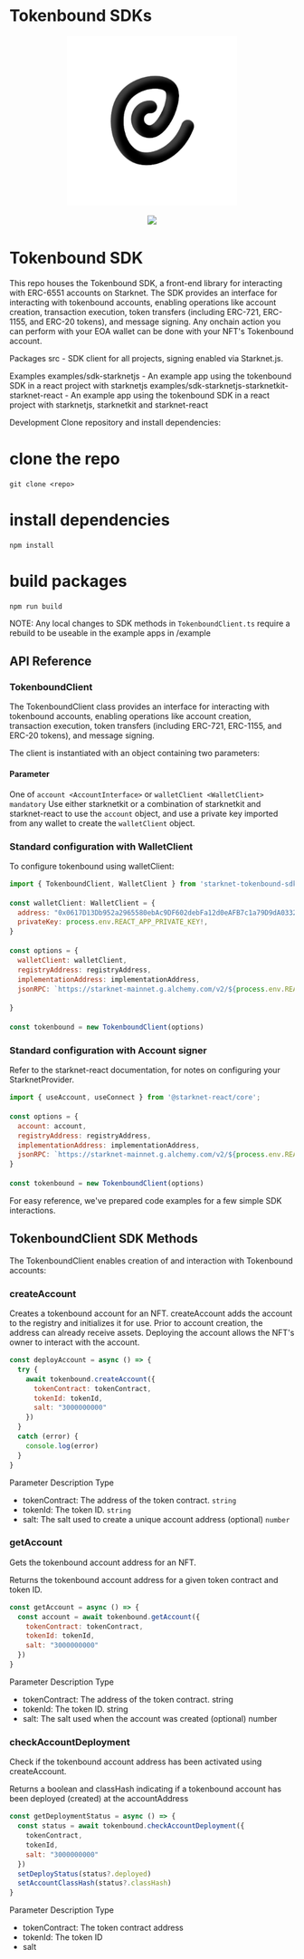 # Tokenbound SDKs

<!-- logo -->
<p align="center">
  <img width='300' src="./assets/tokenbound.png">
</p>

<!-- primary badges -->
<p align="center">
  <a href="https://github.com/horuslabsio/TBA-SDK/LICENSE/">
    <img src="https://img.shields.io/badge/license-MIT-black">
  </a>
</p>

# Tokenbound SDK

This repo houses the Tokenbound SDK, a front-end library for interacting with ERC-6551 accounts on Starknet. The SDK provides an interface for interacting with tokenbound accounts, enabling operations like account creation, transaction execution, token transfers (including ERC-721, ERC-1155, and ERC-20 tokens), and message signing. Any onchain action you can perform with your EOA wallet can be done with your NFT's Tokenbound account.

Packages
src - SDK client for all projects, signing enabled via Starknet.js.

Examples
examples/sdk-starknetjs - An example app using the tokenbound SDK in a react project with starknetjs
examples/sdk-starknetjs-starknetkit-starknet-react - An example app using the tokenbound SDK in a react project with starknetjs, starknetkit and starknet-react

Development
Clone repository and install dependencies:
# clone the repo
```
git clone <repo>
```
# install dependencies
```
npm install
```
# build packages
```
npm run build
```
NOTE: Any local changes to SDK methods in `TokenboundClient.ts` require a rebuild to be useable in the example apps in /example

## API Reference
### TokenboundClient
The TokenboundClient class provides an interface for interacting with tokenbound accounts, enabling operations like account creation, transaction execution, token transfers (including ERC-721, ERC-1155, and ERC-20 tokens), and message signing.

The client is instantiated with an object containing two parameters:

#### Parameter	
One of `account <AccountInterface>` or `walletClient <WalletClient>	mandatory`
Use either starknetkit or a combination of starknetkit and starknet-react to use the `account` object, and use a private key imported from any wallet to create the `walletClient` object.

### Standard configuration with WalletClient
To configure tokenbound using walletClient:

```js
import { TokenboundClient, WalletClient } from 'starknet-tokenbound-sdk';

const walletClient: WalletClient = {
  address: "0x0617D13Db952a2965580ebAc9DF602debFa12d0eAFB7c1a79D9dA03321169286",
  privateKey: process.env.REACT_APP_PRIVATE_KEY!,
}

const options = {
  walletClient: walletClient,
  registryAddress: registryAddress,
  implementationAddress: implementationAddress,
  jsonRPC: `https://starknet-mainnet.g.alchemy.com/v2/${process.env.REACT_APP_ALCHEMY_API_KEY}`

}

const tokenbound = new TokenboundClient(options)
```

### Standard configuration  with Account signer
Refer to the starknet-react documentation, for notes on configuring your StarknetProvider.

```js
import { useAccount, useConnect } from '@starknet-react/core';

const options = {
  account: account,
  registryAddress: registryAddress,
  implementationAddress: implementationAddress,
  jsonRPC: `https://starknet-mainnet.g.alchemy.com/v2/${process.env.REACT_APP_ALCHEMY_API_KEY}`
}

const tokenbound = new TokenboundClient(options)
```

For easy reference, we've prepared code examples for a few simple SDK interactions.

## TokenboundClient SDK Methods
The TokenboundClient enables creation of and interaction with Tokenbound accounts:

### createAccount
Creates a tokenbound account for an NFT. createAccount adds the account to the registry and initializes it for use. Prior to account creation, the address can already receive assets. Deploying the account allows the NFT's owner to interact with the account.

```js
const deployAccount = async () => {
  try {
    await tokenbound.createAccount({
      tokenContract: tokenContract,
      tokenId: tokenId,
      salt: "3000000000"
    })
  }
  catch (error) {
    console.log(error)
  }
}
```

Parameter	Description	Type
- tokenContract: The address of the token contract.	`string`
- tokenId: The token ID.	`string`
- salt:	The salt used to create a unique account address (optional)	`number`

### getAccount
Gets the tokenbound account address for an NFT.

Returns the tokenbound account address for a given token contract and token ID.

```js
const getAccount = async () => {
  const account = await tokenbound.getAccount({
    tokenContract: tokenContract,
    tokenId: tokenId,
    salt: "3000000000"
  })
}
```

Parameter	Description	Type
- tokenContract:	The address of the token contract.	string
- tokenId:	The token ID.	string
- salt:	The salt used when the account was created (optional)	number

### checkAccountDeployment
Check if the tokenbound account address has been activated using createAccount.

Returns a boolean and classHash indicating if a tokenbound account has been deployed (created) at the accountAddress

```js
const getDeploymentStatus = async () => {
  const status = await tokenbound.checkAccountDeployment({
    tokenContract,
    tokenId,
    salt: "3000000000"
  })
  setDeployStatus(status?.deployed)
  setAccountClassHash(status?.classHash)
}
```

Parameter	Description	Type
- tokenContract: The token contract address
- tokenId: The token ID
- salt

